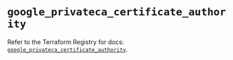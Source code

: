 # `google_privateca_certificate_authority`

Refer to the Terraform Registry for docs: [`google_privateca_certificate_authority`](https://registry.terraform.io/providers/hashicorp/google-beta/6.39.0/docs/resources/google_privateca_certificate_authority).
